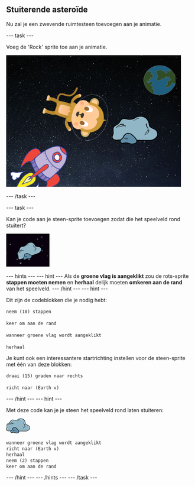 ## Stuiterende asteroïde

Nu zal je een zwevende ruimtesteen toevoegen aan je animatie.

--- task --- 

Voeg de 'Rock' sprite toe aan je animatie.

![Adding a rock sprite](images/space-rock-sprite.png)

--- /task ---

--- task --- 

Kan je code aan je steen-sprite toevoegen zodat die het speelveld rond stuitert?

![Testing a bouncing rock](images/space-bounce-test.png)

--- hints ---
--- hint ---
Als de **groene vlag is aangeklikt** zou de rots-sprite **stappen moeten nemen** en **herhaal** delijk moeten **omkeren aan de rand** van het speelveld.
--- /hint ---
--- hint --- 

Dit zijn de codeblokken die je nodig hebt:

```blocks3
neem (10) stappen

keer om aan de rand

wanneer groene vlag wordt aangeklikt

herhaal
```

Je kunt ook een interessantere startrichting instellen voor de steen-sprite met één van deze blokken:

```blocks3
draai (15) graden naar rechts

richt naar (Earth v)
```

--- /hint --- 
--- hint ---

Met deze code kan je je steen het speelveld rond laten stuiteren:

![Steen-sprite](images/sprite-rock.png)

```blocks3
wanneer groene vlag wordt aangeklikt
richt naar (Earth v)
herhaal 
neem (2) stappen
keer om aan de rand
```

--- /hint ---
--- /hints --- 
--- /task ---